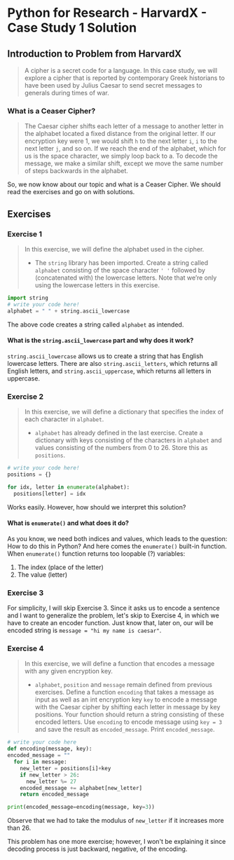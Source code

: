 # Python for Research - HarvardX - Case Study 1 Solution

<!--more-->

## Introduction to Problem from HarvardX

> A cipher is a secret code for a language. In this case study, we will explore a cipher that is reported by contemporary Greek historians to have been used by Julius Caesar to send secret messages to generals during times of war.

### What is a Ceaser Cipher?
> The Caesar cipher shifts each letter of a message to another letter in the alphabet located a fixed distance from the original letter. If our encryption key were 1, we would shift `h` to the next letter `i`, `i` to the next letter `j`, and so on. If we reach the end of the alphabet, which for us is the space character, we simply loop back to a. To decode the message, we make a similar shift, except we move the same number of steps backwards in the alphabet.

So, we now know about our topic and what is a Ceaser Cipher. We should read the exercises and go on with solutions.

## Exercises

### Exercise 1

> In this exercise, we will define the alphabet used in the cipher.
> * The `string` library has been imported. Create a string called `alphabet` consisting of the space character `' '` followed by (concatenated with) the lowercase letters. Note that we’re only using the lowercase letters in this exercise.

```python
import string
# write your code here!
alphabet = " " + string.ascii_lowercase
```

The above code creates a string called `alphabet` as intended. 

#### What is the `string.ascii_lowercase` part and why does it work?

`string.ascii_lowercase` allows us to create a string that has English lowercase letters. There are also `string.ascii_letters`, which returns all English letters, and `string.ascii_uppercase`, which returns all letters in uppercase.

### Exercise 2

> In this exercise, we will define a dictionary that specifies the index of each character in `alphabet`. 
> * `alphabet` has already defined in the last exercise. Create a dictionary with keys consisting of the characters in `alphabet` and values consisting of the numbers from 0 to 26. Store this as `positions`.

```python
# write your code here!
positions = {}

for idx, letter in enumerate(alphabet):
  positions[letter] = idx
```

Works easily. However, how should we interpret this solution?

#### What is `enumerate()` and what does it do?

As you know, we need both indices and values, which leads to the question: How to do this in Python? And here comes the `enumerate()` built-in function. When `enumerate()` function returns too loopable (?) variables:

1. The index (place of the letter)
2. The value (letter)

### Exercise 3

For simplicity, I will skip Exercise 3. Since it asks us to encode a sentence and I want to generalize the problem, let's skip to Exercise 4, in which we have to create an encoder function. Just know that, later on, our will be encoded string is `message = "hi my name is caesar"`.

### Exercise 4

> In this exercise, we will define a function that encodes a message with any given encryption key.
> * `alphabet`, `position` and `message` remain defined from previous exercises. Define a function `encoding` that takes a message as input as well as an int encryption key `key` to encode a message with the Caesar cipher by shifting each letter in message by key positions. Your function should return a string consisting of these encoded letters. Use `encoding` to encode message using `key = 3` and save the result as `encoded_message`. Print `encoded_message`.

```python
# write your code here
def encoding(message, key):
encoded_message = ""
  for i in message:
    new_letter = positions[i]+key
    if new_letter > 26:
      new_letter %= 27
    encoded_message += alphabet[new_letter]
    return encoded_message

print(encoded_message=encoding(message, key=3))
```

Observe that we had to take the modulus of `new_letter` if it increases more than 26. 

This problem has one more exercise; however, I won't be explaining it since decoding process is just backward, negative, of the encoding.


